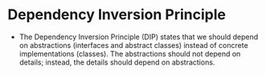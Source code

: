 # Dependency Inversion Principle
* The Dependency Inversion Principle (DIP) states that we should depend on abstractions (interfaces and abstract classes) instead of concrete implementations (classes). The abstractions should not depend on details; instead, the details should depend on abstractions.